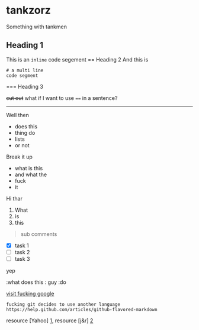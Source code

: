 tankzorz
=============================
Something with tankmen

Heading 1
---------
This is an `inline` code segement
== Heading 2
And this is
```
# a multi line
code segment
```
=== Heading 3

~~cut out~~
what if I want to use `==` in a sentence?

--------

Well then

* does this
* thing do
 * lists
 * or not

Break it up

- what is this
- and what the
 - fuck
 - it

Hi thar

1. What
2. is
3. this


> sub
> comments

- [x] task 1
- [ ] task 2
- [ ] task 3

yep

:what does this
: guy
:do

[visit fucking google](http://www.google.com)

```
fucking git decides to use another language
https://help.github.com/articles/github-flavored-markdown
```

resource [Yahoo] [1], resource [j&r] [2]

[1]: http://www.yahoo.com
[2]: http://www.johnrichie.com
